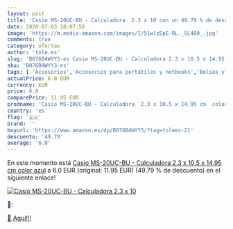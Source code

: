 ```yaml
---
layout: post
title: 'Casio MS-20UC-BU - Calculadora  2.3 x 10 con un 49.79 % de descuento'
date: 2020-07-03 18:07:58
image: 'https://m.media-amazon.com/images/I/51wlzEpE-RL._SL400_.jpg'
comments: true
category: ofertas
author: 'tole.es'
slug: 'B076B4WYY3-es Casio MS-20UC-BU - Calculadora 2.3 x 10.5 x 14.95 cm color...'
sku: 'B076B4WYY3-es'
tags: [ 'Accesorios','Accesorios para portátiles y netbooks','Bolsas y fundas para portátiles y netbooks','Bolígrafos, lápices y útiles de escritura','Equipaje','Informática','Mochilas','Mochilas para portátiles y netbooks','Mochilas tipo casual','Oficina y papelería','Rotuladores permanentes','Rotuladores y subrayadores','calculadora', ]
actualPrice: 6.0 EUR
currency: EUR
price: 6.0
comparePrice: 11.95 EUR
prodname: 'Casio MS-20UC-BU - Calculadora  2.3 x 10.5 x 14.95 cm  color azul'
country: 'es'
flag: '🇪🇸'
brand: ''
buyurl: 'https://www.amazon.es/dp/B076B4WYY3/?tag=tolees-21'
descuento: '49.79'
average: '6.0'
---
```


En este momento está [Casio MS-20UC-BU - Calculadora  2.3 x 10.5 x 14.95 cm  color azul](https://www.amazon.es/dp/B076B4WYY3/?tag=tolees-21) a 6.0 EUR (original: 11.95 EUR) (49.79 %  de descuento) en el siguiente enlace!

[![Casio MS-20UC-BU - Calculadora  2.3 x 10](https://m.media-amazon.com/images/I/51wlzEpE-RL._SL400_.jpg)](https://www.amazon.es/dp/B076B4WYY3/?tag=tolees-21)

🔎:


[🛒 Aquí!!!](https://www.amazon.es/dp/B076B4WYY3/?tag=tolees-21)

